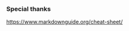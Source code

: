 ### Special thanks

<a href="https://www.markdownguide.org/cheat-sheet/"
  target="_blank">
  https://www.markdownguide.org/cheat-sheet/
</a>